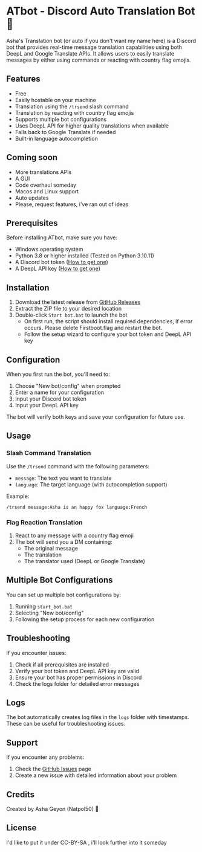 # ATbot - Discord Auto Translation Bot 🦊

Asha's Translation bot (or auto if you don't want my name here) is a Discord bot that provides real-time message translation capabilities using both DeepL and Google Translate APIs. It allows users to easily translate messages by either using commands or reacting with country flag emojis.


## Features

- Free
- Easily hostable on your machine
- Translation using the `/trsend` slash command
- Translation by reacting with country flag emojis
- Supports multiple bot configurations
- Uses DeepL API for higher quality translations when available
- Falls back to Google Translate if needed
- Built-in language autocompletion


## Coming soon

- More translations APIs
- A GUI
- Code overhaul someday
- Macos and Linux support
- Auto updates
- Please, request features, i've ran out of ideas


## Prerequisites

Before installing ATbot, make sure you have:

- Windows operating system
- Python 3.8 or higher installed (Tested on Python 3.10.11)
- A Discord bot token ([How to get one](https://www.writebots.com/discord-bot-token/))
- A DeepL API key ([How to get one](https://support.deepl.com/hc/en-us/articles/360020695820-Authentication-Key))

## Installation

1. Download the latest release from [GitHub Releases](https://github.com/Natpol50/AT-bot/releases)
2. Extract the ZIP file to your desired location
3. Double-click `Start bot.bat` to launch the bot
   - On first run, the script should install required dependencies, if error occurs. Please delete Firstboot.flag and restart the bot.
   - Follow the setup wizard to configure your bot token and DeepL API key

## Configuration

When you first run the bot, you'll need to:

1. Choose "New bot/config" when prompted
2. Enter a name for your configuration
3. Input your Discord bot token
4. Input your DeepL API key

The bot will verify both keys and save your configuration for future use.

## Usage

### Slash Command Translation
Use the `/trsend` command with the following parameters:
- `message`: The text you want to translate
- `language`: The target language (with autocompletion support)

Example:
```
/trsend message:Asha is an happy fox language:French
```

### Flag Reaction Translation
1. React to any message with a country flag emoji
2. The bot will send you a DM containing:
   - The original message
   - The translation
   - The translator used (DeepL or Google Translate)

## Multiple Bot Configurations

You can set up multiple bot configurations by:
1. Running `start_bot.bat`
2. Selecting "New bot/config"
3. Following the setup process for each new configuration

## Troubleshooting

If you encounter issues:

1. Check if all prerequisites are installed
2. Verify your bot token and DeepL API key are valid
3. Ensure your bot has proper permissions in Discord
4. Check the logs folder for detailed error messages

## Logs

The bot automatically creates log files in the `logs` folder with timestamps. These can be useful for troubleshooting issues.

## Support

If you encounter any problems:
1. Check the [GitHub Issues](https://github.com/Natpol50/AT-bot/issues) page
2. Create a new issue with detailed information about your problem

## Credits

Created by Asha Geyon (Natpol50) 🦊

## License
I'd like to put it under CC-BY-SA , i'll look further into it someday

